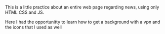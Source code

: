 This is a little practice about an entire web page regarding news, using only HTML CSS and JS.

Here I had the opportunitty to learn how to get a background with a vpn and the icons that I used as well